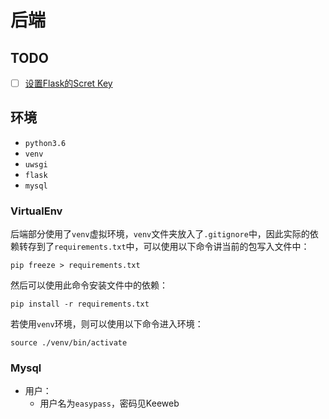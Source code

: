 # 后端

## TODO

- [ ] [设置Flask的Scret Key](https://dormousehole.readthedocs.io/en/latest/tutorial/factory.html#id2)

## 环境

- `python3.6`
- `venv`
- `uwsgi`
- `flask`
- `mysql`

### VirtualEnv

后端部分使用了`venv`虚拟环境，`venv`文件夹放入了`.gitignore`中，因此实际的依赖转存到了`requirements.txt`中，可以使用以下命令讲当前的包写入文件中：

```
pip freeze > requirements.txt
```

然后可以使用此命令安装文件中的依赖：

```
pip install -r requirements.txt
```

若使用`venv`环境，则可以使用以下命令进入环境：

```
source ./venv/bin/activate
```

### Mysql

- 用户：
    - 用户名为`easypass`，密码见Keeweb